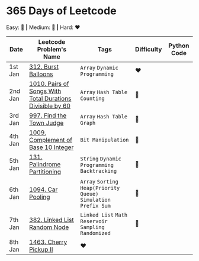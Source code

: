 # 365 Days of Leetcode 

Easy: 💚 **|** Medium: 🧡 **|** Hard: ❤️

| Date         | Leetcode Problem's Name | Tags | Difficulty | Python Code |
| ------------ | ----------------------- | ---- | ---------- | ----------- |
| 1st Jan | [312. Burst Balloons](https://leetcode.com/problems/burst-balloons/) | `Array` `Dynamic Programming` | ❤️ |
| 2nd Jan | [1010. Pairs of Songs With Total Durations Divisible by 60](https://leetcode.com/problems/pairs-of-songs-with-total-durations-divisible-by-60/) | `Array` `Hash Table` `Counting` | 🧡 |
| 3rd Jan | [997. Find the Town Judge](https://leetcode.com/problems/find-the-town-judge/) | `Array` `Hash Table` `Graph` | 💚 |
| 4th Jan | [1009. Complement of Base 10 Integer](https://leetcode.com/problems/complement-of-base-10-integer/) | `Bit Manipulation` | 💚 |
| 5th Jan | [131. Palindrome Partitioning](https://leetcode.com/problems/palindrome-partitioning/) | `String` `Dynamic Programming` `Backtracking`| 🧡 |
| 6th Jan | [1094. Car Pooling](https://leetcode.com/problems/car-pooling/) | `Array` `Sorting` `Heap(Priority Queue)` `Simulation` `Prefix Sum` | 🧡 |
| 7th Jan | [382. Linked List Random Node](https://leetcode.com/problems/linked-list-random-node/) | `Linked List` `Math` `Reservoir Sampling` `Randomized` | 🧡 |
| 8th Jan | [1463. Cherry Pickup II](https://leetcode.com/problems/cherry-pickup-ii/) | ❤️ |
